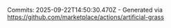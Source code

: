 Commits: 2025-09-22T14:50:30.470Z - Generated via https://github.com/marketplace/actions/artificial-grass
<br>
